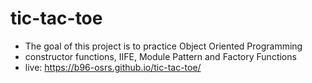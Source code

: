 # tic-tac-toe
- The goal of this project is to practice Object Oriented Programming
- constructor functions, IIFE, Module Pattern and Factory Functions
- live: https://b96-osrs.github.io/tic-tac-toe/
